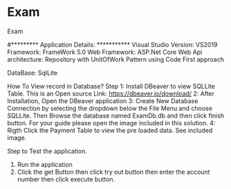 # Exam
Exam


#********* Application Details: ***********
Visual Studio Version: VS2019
Framework: FrameWork 5.0
Web Framework: ASP.Net Core Web Api
architecture: Repository with UnitOfWork Pattern using Code First approach

DataBase: SqlLite

How To View record in Database?
Step 1: Install DBeaver to view SQLLite Table. This is an Open source
        Link: https://dbeaver.io/download/
    2: After Installation, Open the DBeaver application
    3: Create New Database Connection by selecting the dropdown below the File Menu and choose SQLLite. Then Browse the database named ExamDb.db and then click finish button.
        For your guide please open the image included in this solution.
    4: Rigth Click the Payment Table to view the pre loaded data. See included image.

Step to Test the application.
1. Run the application
2. Click the get Button then click try out button then enter the account number then click execute button.
